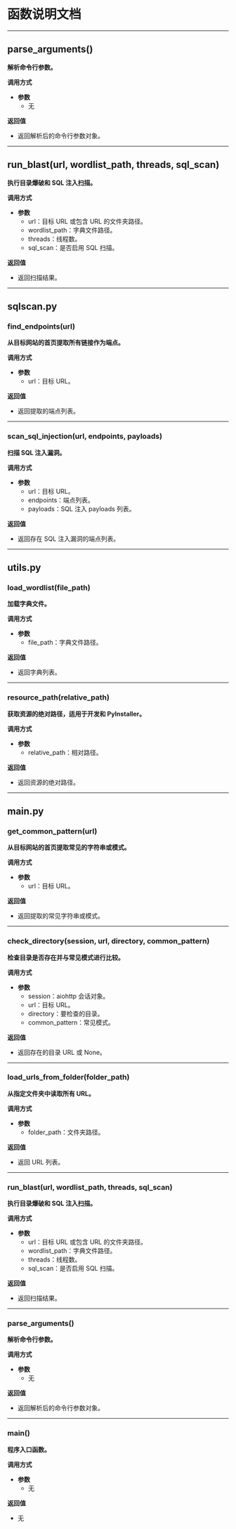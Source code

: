 # 函数说明文档

---

## parse_arguments()
**解析命令行参数。**

**调用方式**
- **参数**
  - 无

**返回值**
- 返回解析后的命令行参数对象。

---

## run_blast(url, wordlist_path, threads, sql_scan)
**执行目录爆破和 SQL 注入扫描。**

**调用方式**
- **参数**
  - url：目标 URL 或包含 URL 的文件夹路径。
  - wordlist_path：字典文件路径。
  - threads：线程数。
  - sql_scan：是否启用 SQL 扫描。

**返回值**
- 返回扫描结果。

---

## sqlscan.py

### find_endpoints(url)
**从目标网站的首页提取所有链接作为端点。**

**调用方式**
- **参数**
  - url：目标 URL。

**返回值**
- 返回提取的端点列表。

---

### scan_sql_injection(url, endpoints, payloads)
**扫描 SQL 注入漏洞。**

**调用方式**
- **参数**
  - url：目标 URL。
  - endpoints：端点列表。
  - payloads：SQL 注入 payloads 列表。

**返回值**
- 返回存在 SQL 注入漏洞的端点列表。

---

## utils.py

### load_wordlist(file_path)
**加载字典文件。**

**调用方式**
- **参数**
  - file_path：字典文件路径。

**返回值**
- 返回字典列表。

---

### resource_path(relative_path)
**获取资源的绝对路径，适用于开发和 PyInstaller。**

**调用方式**
- **参数**
  - relative_path：相对路径。

**返回值**
- 返回资源的绝对路径。

---

## main.py

### get_common_pattern(url)
**从目标网站的首页提取常见的字符串或模式。**

**调用方式**
- **参数**
  - url：目标 URL。

**返回值**
- 返回提取的常见字符串或模式。

---

### check_directory(session, url, directory, common_pattern)
**检查目录是否存在并与常见模式进行比较。**

**调用方式**
- **参数**
  - session：aiohttp 会话对象。
  - url：目标 URL。
  - directory：要检查的目录。
  - common_pattern：常见模式。

**返回值**
- 返回存在的目录 URL 或 None。

---

### load_urls_from_folder(folder_path)
**从指定文件夹中读取所有 URL。**

**调用方式**
- **参数**
  - folder_path：文件夹路径。

**返回值**
- 返回 URL 列表。

---

### run_blast(url, wordlist_path, threads, sql_scan)
**执行目录爆破和 SQL 注入扫描。**

**调用方式**
- **参数**
  - url：目标 URL 或包含 URL 的文件夹路径。
  - wordlist_path：字典文件路径。
  - threads：线程数。
  - sql_scan：是否启用 SQL 扫描。

**返回值**
- 返回扫描结果。

---

### parse_arguments()
**解析命令行参数。**

**调用方式**
- **参数**
  - 无

**返回值**
- 返回解析后的命令行参数对象。

---

### main()
**程序入口函数。**

**调用方式**
- **参数**
  - 无

**返回值**
- 无